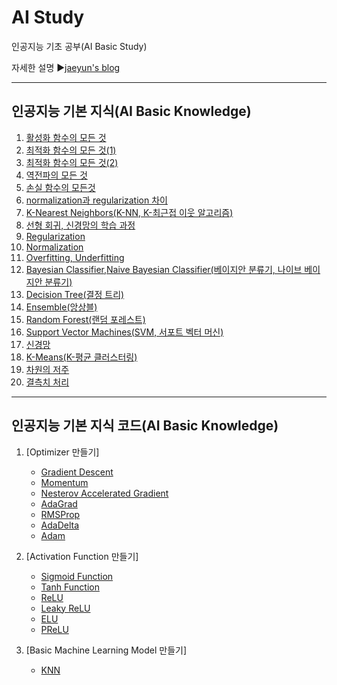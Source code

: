 # AI Study
인공지능 기초 공부(AI Basic Study)

자세한 설명
▶[jaeyun's blog](https://blog.naver.com/jaeyoon_95)

- - -
## 인공지능 기본 지식(AI Basic Knowledge)   

1. [활성화 함수의 모든 것](https://blog.naver.com/jaeyoon_95/222300238922)
2. [최적화 함수의 모든 것(1)](https://blog.naver.com/jaeyoon_95/222309856345)  
3. [최적화 함수의 모든 것(2)](https://blog.naver.com/jaeyoon_95/222310985691)  
4. [역전파의 모든 것](https://blog.naver.com/jaeyoon_95/222312189961)  
5. [손실 함수의 모든것](https://blog.naver.com/jaeyoon_95/222347177887)  
6. [normalization과 regularization 차이](https://blog.naver.com/jaeyoon_95/222349845121)  
7. [K-Nearest Neighbors(K-NN, K-최근접 이웃 알고리즘)](https://blog.naver.com/jaeyoon_95/222356512046)  
8. [선형 회귀, 신경망의 학습 과정](https://blog.naver.com/jaeyoon_95/222359283083)  
9. [Regularization](https://blog.naver.com/jaeyoon_95/222360183603)  
10. [Normalization](https://blog.naver.com/jaeyoon_95/222360436163)  
11. [Overfitting, Underfitting](https://blog.naver.com/jaeyoon_95/222360556462)  
12. [Bayesian Classifier,Naive Bayesian Classifier(베이지안 분류기, 나이브 베이지안 분류기)](https://blog.naver.com/jaeyoon_95/222364191378)  
13. [Decision Tree(결정 트리)](https://blog.naver.com/jaeyoon_95/222364521559)  
14. [Ensemble(앙상블)](https://blog.naver.com/jaeyoon_95/222365107000)  
15. [Random Forest(랜덤 포레스트)](https://blog.naver.com/jaeyoon_95/222366160220)  
16. [Support Vector Machines(SVM, 서포트 벡터 머신)](https://blog.naver.com/jaeyoon_95/222366389407)  
17. [신경망](https://blog.naver.com/jaeyoon_95/222367176215)  
18. [K-Means(K-평균 클러스터링)](https://blog.naver.com/jaeyoon_95/222367687991)  
19. [차원의 저주](https://blog.naver.com/jaeyoon_95/222383234989)  
20. [결측치 처리](https://blog.naver.com/jaeyoon_95/222396943384)  

- - -
## 인공지능 기본 지식 코드(AI Basic Knowledge)   

1. [Optimizer 만들기]
	- [Gradient Descent](https://github.com/jaeyun95/AI-Study/blob/master/basic_knowledge/optimizer/gd.py)
	- [Momentum](https://github.com/jaeyun95/AI-Study/blob/master/basic_knowledge/optimizer/motentum.py)
	- [Nesterov Accelerated Gradient](https://github.com/jaeyun95/AI-Study/blob/master/basic_knowledge/optimizer/nag.py)
	- [AdaGrad](https://github.com/jaeyun95/AI-Study/blob/master/basic_knowledge/optimizer/adagrad.py)
	- [RMSProp](https://github.com/jaeyun95/AI-Study/blob/master/basic_knowledge/optimizer/rmsprop.py)
	- [AdaDelta](https://github.com/jaeyun95/AI-Study/blob/master/basic_knowledge/optimizer/adadelta.py)
	- [Adam](https://github.com/jaeyun95/AI-Study/blob/master/basic_knowledge/optimizer/adam.py)
	
2. [Activation Function 만들기]
	- [Sigmoid Function](https://github.com/jaeyun95/AI-Study/tree/master/basic_knowledge/activation/sigmoid.py)
	- [Tanh Function](https://github.com/jaeyun95/AI-Study/tree/master/basic_knowledge/activation/tanh.py)
	- [ReLU](https://github.com/jaeyun95/AI-Study/tree/master/basic_knowledge/activation/relu.py)
	- [Leaky ReLU](https://github.com/jaeyun95/AI-Study/tree/master/basic_knowledge/activation/leaky_relu.py)
	- [ELU](https://github.com/jaeyun95/AI-Study/tree/master/basic_knowledge/activation/elu.py)
	- [PReLU](https://github.com/jaeyun95/AI-Study/tree/master/basic_knowledge/activation/prelu.py)
	
3. [Basic Machine Learning Model 만들기]
	- [KNN](https://github.com/jaeyun95/AI-Study/blob/master/basic_knowledge/models/knn.py)
